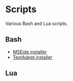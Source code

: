 # Scripts

Various Bash and Lua scripts.

## Bash

- [MSEide installer](bash/install-mseide)
- [TextAdept installer](bash/install-textadept)

## Lua
